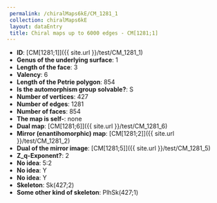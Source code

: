 ```yaml
--- 
 permalink: /chiralMaps6kE/CM_1281_1 
 collection: chiralMaps6kE
 layout: dataEntry
 title: Chiral maps up to 6000 edges - CM[1281;1]
---
```


- **ID**: [CM[1281;1]]({{ site.url }}/test/CM_1281_1)
- **Genus of the underlying surface**: 1
- **Length of the face**: 3
- **Valency**: 6
- **Length of the Petrie polygon**: 854
- **Is the automorphism group solvable?**: S
- **Number of vertices**: 427
- **Number of edges**: 1281
- **Number of faces**: 854
- **The map is self-**: none
- **Dual map**: [CM[1281;6]]({{ site.url }}/test/CM_1281_6)
- **Mirror (enantihomorphic) map**: [CM[1281;2]]({{ site.url }}/test/CM_1281_2)
- **Dual of the mirror image**: [CM[1281;5]]({{ site.url }}/test/CM_1281_5)
- **Z_q-Exponent?**: 2
- **No idea**:  5:2
- **No idea**: Y
- **No idea**: Y
- **Skeleton**: Sk(427;2)
- **Some other kind of skeleton**: PlhSk(427;1)
